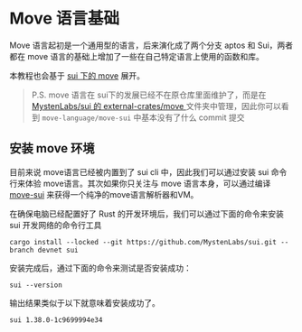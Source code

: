 # Move 语言基础

Move 语言起初是一个通用型的语言，后来演化成了两个分支 aptos 和 Sui，两者都在 move 语言的基础上增加了一些在自己特定语言上使用的函数和库。

本教程也会基于 [sui 下的 move](https://github.com/move-language/move-sui) 展开。

> P.S. move 语言在 sui下的发展已经不在原仓库里面维护了，而是在 [MystenLabs/sui 的 external-crates/move ](https://github.com/MystenLabs/sui/tree/main/external-crates/move) 文件夹中管理，因此你可以看到 `move-language/move-sui` 中基本没有了什么 commit 提交

## 安装 move 环境
目前来说 move语言已经被内置到了 sui cli 中，因此我们可以通过安装 sui 命令行来体验 move语言。其次如果你只关注与 move 语言本身，可以通过编译[move-sui](https://github.com/MystenLabs/sui/tree/main/external-crates/move) 来获得一个纯净的move语言解析器和VM。

在确保电脑已经配置好了 Rust 的开发环境后，我们可以通过下面的命令来安装 sui 开发网络的命令行工具
```shell
cargo install --locked --git https://github.com/MystenLabs/sui.git --branch devnet sui
```

安装完成后，通过下面的命令来测试是否安装成功：
```shell
sui --version
```
输出结果类似于以下就意味着安装成功了。
```
sui 1.38.0-1c9699994e34
```
